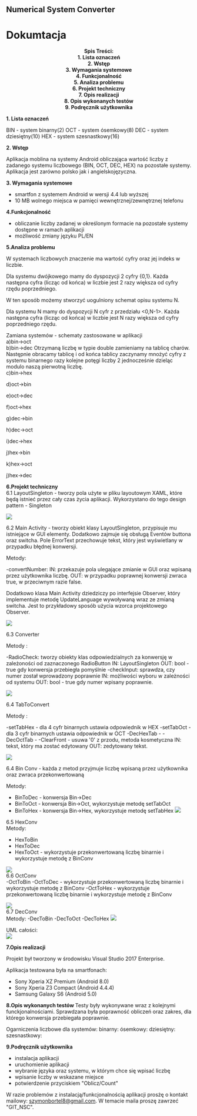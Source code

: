 ﻿## Numerical System Converter
# Dokumtacja

<p align="center">
<b>
Spis Treści:<br>
1. Lista oznaczeń<br>
2. Wstęp<br>
3. Wymagania systemowe<br>
4. Funkcjonalność<br>
5. Analiza problemu<br>
6. Projekt techniczny <br>
7. Opis realizacji<br>
8. Opis wykonanych testów<br>
9. Podręcznik użytkownika<br>
</b></p>



<b>1. Lista oznaczeń</b>

BIN - system binarny(2)
OCT - system ósemkowy(8)
DEC - system dziesiętny(10)
HEX - system szesnastkowy(16)

<b>2. Wstęp</b>

Aplikacja moblina na systemy Android obliczająca wartość liczby z zadanego systemu liczbowego (BIN, OCT, DEC, HEX) na pozostałe systemy. Aplikacja jest zarówno polsko jak i angielskojęzyczna. 


<b>3. Wymagania systemowe</b> 
- smartfon z systemem Android w wersji 4.4 lub wyższej
- 10 MB wolnego miejsca w pamięci wewnętrznej/zewnętrznej telefonu

<b> 4.Funkcjonalność</b>

- obliczanie liczby zadanej w określonym formacie na pozostałe systemy dostępne w ramach aplikacji
- możliwość zmiany języku PL/EN

<b> 5.Analiza problemu </b>

W systemach liczbowych znaczenie ma wartość cyfry oraz jej indeks w liczbie.

Dla systemu dwójkowego mamy do dyspozycji 2 cyfry {0,1}. Każda następna cyfra (licząc od końca) w liczbie jest 2 razy większa od cyfry rzędu poprzedniego. 

W ten sposób możemy stworzyć uogulniony schemat opisu systemu N.

Dla systemu N mamy do dyspozycji N cyfr z przedziału <0,N-1>. Każda następna cyfra (licząc od końca) w liczbie jest N razy większa od cyfry poprzedniego rzędu.

Zamiana systemów - schematy zastosowane w aplikacji<br>
a)bin->oct 
<br>
b)bin->dec
 Otrzymaną liczbę w typie double zamieniamy na tablicę charów. Następnie obracamy tablicę i od końca tablicy zaczynamy mnożyć cyfry z systemu binarnego razy kolejne potęgi liczby 2 jednocześnie dzieląc modulo naszą pierwotną liczbę.
<br>
c)bin->hex

d)oct->bin

e)oct->dec

f)oct->hex

g)dec->bin

h)dec->oct

i)dec->hex

j)hex->bin

k)hex->oct

j)hex->dec

<b>6.Projekt techniczny</b><br>
6.1 LayoutSingleton - tworzy pola użyte w pliku layoutowym XAML, które będą istnieć przez cały czas życia aplikacji. Wykorzystano do tego design pattern - Singleton<br>

![](screenshots/LayoutSingleton.JPG)

6.2 Main Activity - tworzy obiekt klasy LayoutSingleton, przypisuje mu istniejące w GUI elementy. Dodatkowo zajmuje się obsługą Eventów buttona oraz switcha. Pole ErrorText przechowuje tekst, który jest wyświetlany w przypadku błędnej konwersji.<br>

Metody:

-convertNumber: 
IN: przekazuje pola ulegające zmianie w GUI oraz wpisaną przez użytkownika liczbę. 
               OUT: w przypadku poprawnej konwersji zwraca true, w przeciwnym razie false.

Dodatkowo klasa Main Activity dziedziczy po interfejsie Observer, który implementuje metodę UpdateLanguage wywoływaną wraz ze zmianą switcha. Jest to przykładowy sposób użycia wzorca projektowego Observer.<br>

![](screenshots/MainActObs.JPG)

6.3 Converter <br>

Metody : 

-RadioCheck: tworzy obiekty klas odpowiedzialnych za konwersję w zależoności od zaznaczonego RadioButton
	IN: LayoutSingleton
	OUT: bool - true gdy konwersja przebiegła pomyślnie
-checkInput: sprawdza, czy numer został wprowadzony poprawnie
	IN: możliwości wyboru w zależności od systemu
	OUT: bool - true gdy numer wpisany poprawnie.<br>
	
![](screenshots/Converter.JPG)

6.4 TabToConvert<br>

Metody :

-setTabHex - dla 4 cyfr binarnych ustawia odpowiednik w HEX
-setTabOct - dla 3 cyfr binarnych ustawia odpowiednik w OCT
-DecHexTab -
-DecOctTab -
-ClearFront - usuwa '0' z przodu, metoda kosmetyczna
	IN: tekst, który ma zostać edytowany
	OUT: zedytowany tekst.<br>
	
![](screenshots/TabToConvert.JPG)<br>

6.4 Bin Conv - każda z metod przyjmuje liczbę wpisaną przez użytkownika oraz zwraca przekonwertowaną<br>

Metody:
- BinToDec - konwersja Bin->Dec
- BinToOct - konwersja Bin->Oct, wykorzystuje metodę setTabOct
- BinToHex - konwersja Bin->Hex, wykorzystuje metodę setTabHex
![](screenshots/BinConv.JPG)<br>

6.5 HexConv<br>
Metody:
- HexToBin
- HexToDec
- HexToOct - wykorzystuje przekonwertowaną liczbę binarnie i wykorzystuje metodę z BinConv

![](screenshots/HexConv.JPG)<br>
6.6 OctConv<br>
-OctToBin
-OctToDec - wykorzystuje przekonwertowaną liczbę binarnie i wykorzystuje metodę z BinConv
-OctToHex - wykorzystuje przekonwertowaną liczbę binarnie i wykorzystuje metodę z BinConv

![](screenshots/OctConv.JPG)<br>
6.7 DecConv<br>
Metody:
-DecToBin
-DecToOct
-DecToHex
![](screenshots/DecConv.JPG)<br>


UML całości: <br>
![](screenshots/UML.JPG)<br>

<b>7.Opis realizacji</b>

Projekt był tworzony w środowisku Visual Studio 2017 Enterprise.

Aplikacja testowana była na smartfonach:
- Sony Xperia XZ Premium (Android 8.0)
- Sony Xperia Z3 Compact (Android 4.4.4)
- Samsung Galaxy S6 (Android 5.0)


<b>8.Opis wykonanych testów </b> 
Testy były wykonywane wraz z kolejnymi funckjonalnościami. Sprawdzana była poprawność obliczeń oraz zakres, dla którego konwersja przebiegała poprawnie.

Ogarniczenia liczbowe dla systemów:
binarny:
ósemkowy:
dziesiętny:
szesnastkowy:


<b>9.Podręcznik użytkownika </b>

- instalacja aplikacji
- uruchomienie aplikacji
- wybranie języka oraz systemu, w którym chce się wpisać liczbę
- wpisanie liczby w wskazane miejsce
- potwierdzenie przyciskiem "Oblicz/Count"

W razie problemów z instalacją/funkcjonalnością aplikacji prosżę o kontakt mailowy: szymonbortel8@gmail.com. W temacie maila proszę zawrzeć "GIT_NSC". 



